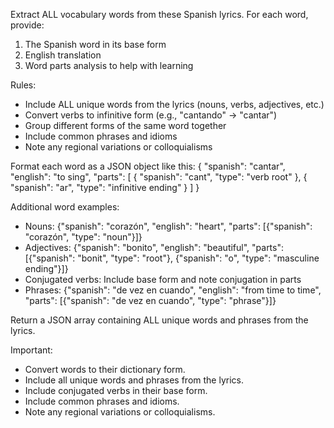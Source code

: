 Extract ALL vocabulary words from these Spanish lyrics. For each word, provide:
1. The Spanish word in its base form
2. English translation
3. Word parts analysis to help with learning

Rules:
- Include ALL unique words from the lyrics (nouns, verbs, adjectives, etc.)
- Convert verbs to infinitive form (e.g., "cantando" → "cantar")
- Group different forms of the same word together
- Include common phrases and idioms
- Note any regional variations or colloquialisms

Format each word as a JSON object like this:
{
    "spanish": "cantar",
    "english": "to sing",
    "parts": [
        {
            "spanish": "cant",
            "type": "verb root"
        },
        {
            "spanish": "ar",
            "type": "infinitive ending"
        }
    ]
}

Additional word examples:
- Nouns: {"spanish": "corazón", "english": "heart", "parts": [{"spanish": "corazón", "type": "noun"}]}
- Adjectives: {"spanish": "bonito", "english": "beautiful", "parts": [{"spanish": "bonit", "type": "root"}, {"spanish": "o", "type": "masculine ending"}]}
- Conjugated verbs: Include base form and note conjugation in parts
- Phrases: {"spanish": "de vez en cuando", "english": "from time to time", "parts": [{"spanish": "de vez en cuando", "type": "phrase"}]}

Return a JSON array containing ALL unique words and phrases from the lyrics. 

Important:
- Convert words to their dictionary form.
- Include all unique words and phrases from the lyrics.
- Include conjugated verbs in their base form.
- Include common phrases and idioms.
- Note any regional variations or colloquialisms.

